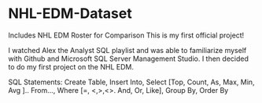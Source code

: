 # NHL-EDM-Dataset
Includes NHL EDM Roster for Comparison
This is my first official project! 

I watched Alex the Analyst SQL playlist and was able to familiarize myself with Github and Microsoft SQL Server Management Studio. I then decided to do my first project on the NHL EDM.

SQL Statements: Create Table, Insert Into, Select [Top, Count, As, Max, Min, Avg ].. From..., Where [=, <,>,<>. And, Or, Like], Group By, Order By
